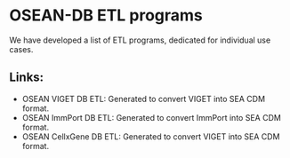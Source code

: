 # OSEAN-DB ETL programs

We have developed a list of ETL programs, dedicated for individual use cases.

## Links:
- OSEAN VIGET DB ETL: Generated to convert VIGET into SEA CDM format.
- OSEAN ImmPort DB ETL: Generated to convert ImmPort into SEA CDM format.
- OSEAN CellxGene DB ETL: Generated to convert VIGET into SEA CDM format.
